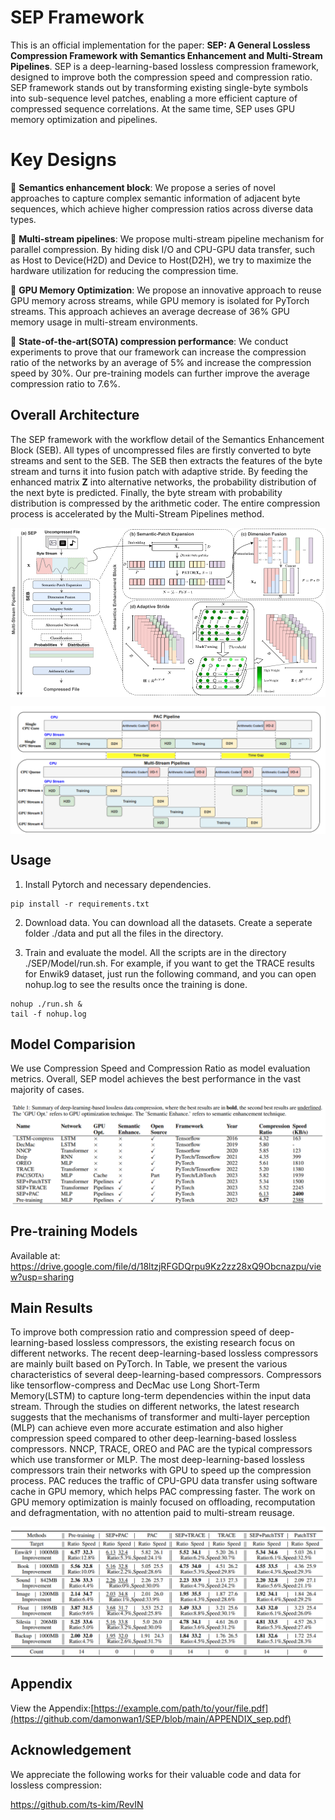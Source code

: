 # SEP Framework

This is an official implementation for the paper: **SEP: A General Lossless Compression Framework with Semantics Enhancement and Multi-Stream Pipelines**.
SEP is a deep-learning-based lossless compression framework, designed to improve both the compression speed and compression ratio. SEP framework stands out by transforming existing single-byte symbols into sub-sequence level patches, enabling a more efficient capture of compressed sequence correlations. At the same time, SEP uses GPU memory optimization and pipelines.


# Key Designs
🌟 **Semantics enhancement block**: We propose a series of novel approaches to capture complex semantic information of adjacent byte sequences, which achieve higher compression ratios across diverse data types.

🌟 **Multi-stream pipelines**: We propose multi-stream pipeline mechanism for parallel compression. By hiding disk I/O and CPU-GPU data transfer, such as Host to Device(H2D) and Device to Host(D2H), we try to maximize the hardware utilization for reducing the compression time. 

🌟 **GPU Memory Optimization**: We propose an innovative approach to reuse GPU memory across streams, while GPU memory is isolated for PyTorch streams. This approach achieves an average decrease of 36\% GPU memory usage in multi-stream environments.

🌟 **State-of-the-art(SOTA) compression performance**: We conduct experiments to prove that our framework can increase the compression ratio of the networks by an average of 5\% and increase the compression speed by 30\%. Our pre-training models can further improve the  average compression ratio to 7.6\%.

## Overall Architecture

The SEP framework with the workflow detail of the Semantics Enhancement Block (SEB). All types of uncompressed files are firstly converted to byte streams and sent to the SEB. The SEB then extracts the features of the byte stream and turns it into fusion patch with adaptive stride. By feeding the enhanced matrix $\mathbf{Z}$ into alternative networks, the probability distribution of the next byte is predicted. Finally, the byte stream with probability distribution is compressed by the arithmetic coder. The entire compression process is accelerated by the Multi-Stream Pipelines method.

<p align="center">
<img src="./images/1.png"  alt="" align=center />
</p>

<p align="center">
<img src="./images/2.png"  alt="" align=center />
</p>


## Usage

1. Install Pytorch and necessary dependencies.

```
pip install -r requirements.txt
```

2. Download data. You can download all the datasets. Create a seperate folder ./data and put all the files in the directory.

3. Train and evaluate the model. All the scripts are in the directory ./SEP/Model/run.sh. For example, if you want to get the TRACE results for Enwik9 dataset, just run the following command, and you can open nohup.log to see the results once the training is done.
```
nohup ./run.sh &
tail -f nohup.log
```

## Model Comparision

We use Compression Speed and Compression Ratio as model evaluation metrics. Overall, SEP model achieves the best performance in the vast majority of cases.

<p align="center">
<img src="./images/3.png" alt="" align=center />
</p>

## Pre-training Models
Available at: https://drive.google.com/file/d/18ltzjRFGDQrpu9Kz2zz28xQ9Obcnazpu/view?usp=sharing


## Main Results

To improve both compression ratio and compression speed of deep-learning-based lossless compressors, the existing research focus on different networks. The recent deep-learning-based lossless compressors are mainly built based on PyTorch. In Table, we present the various characteristics of several deep-learning-based compressors. Compressors like tensorflow-compress and DecMac use Long Short-Term Memory(LSTM) to capture long-term dependencies within the input data stream.  Through the studies on different networks, the latest research suggests that the mechanisms of transformer and multi-layer perception (MLP) can achieve even more accurate estimation and also higher compression speed compared to other deep-learning-based lossless compressors. NNCP, TRACE, OREO and PAC are the typical compressors which use transformer or MLP. The most deep-learning-based lossless compressors train their networks with GPU to speed up the compression process. PAC reduces the traffic of CPU-GPU data transfer using software cache in GPU memory, which helps PAC compressing faster. The work on GPU memory optimization is mainly focused on offloading, recomputation and defragmentation, with no attention paid to multi-stream reusage.

<p align="center">
<img src="./images/4.png" alt="" align=center />
</p>

## Appendix
View the Appendix:[https://example.com/path/to/your/file.pdf](https://github.com/damonwan1/SEP/blob/main/APPENDIX_sep.pdf)

## Acknowledgement

We appreciate the following works for their valuable code and data for lossless compression:



https://github.com/ts-kim/RevIN

